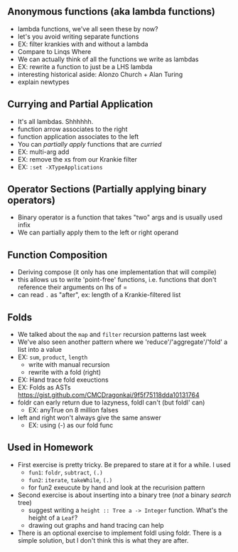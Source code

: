 ## Anonymous functions (aka lambda functions)
* lambda functions, we've all seen these by now?
* let's you avoid writing separate functions
* EX: filter krankies with and without a lambda
* Compare to Linqs Where
* We can actually think of all the functions we write as lambdas
* EX: rewrite a function to just be a LHS lambda
* interesting historical aside: Alonzo Church + Alan Turing
* explain newtypes

## Currying and Partial Application
* It's all lambdas. Shhhhhh.
* function arrow associates to the right
* function application associates to the left
* You can _partially apply_ functions that are _curried_
* EX: multi-arg add
* EX: remove the xs from our Krankie filter
* EX: `:set -XTypeApplications`

## Operator Sections (Partially applying binary operators)
* Binary operator is a function that takes "two" args and is usually used infix
* We can partially apply them to the left or right operand

## Function Composition
* Deriving compose (it only has one implementation that will compile)
* this allows us to write 'point-free' functions, i.e. functions that don't
reference their arguments on lhs of =
* can read `.` as "after", ex: length of a Krankie-filtered list

## Folds
* We talked about the `map` and `filter` recursion patterns last week
* We've also seen another pattern where we 'reduce'/'aggregate'/'fold' a list into a value
* EX: `sum`, `product`, `length`
  * write with manual recursion
  * rewrite with a fold (right)
* EX: Hand trace fold exeuctions
* EX: Folds as ASTs https://gist.github.com/CMCDragonkai/9f5f75118dda10131764
* foldr can early return due to lazyness, foldl can't (but foldl' can)
  * EX: anyTrue on 8 million falses
* left and right won't always give the same answer
  * EX: using (-) as our fold func

## Used in Homework

* First exercise is pretty tricky. Be prepared to stare at it for a while. I used
  * `fun1`: `foldr`, `subtract`, `(.)`
  * `fun2`: `iterate`, `takeWhile`, `(.)`
  * for fun2 exeucute by hand and look at the recurision pattern
* Second exercise is about inserting into a binary tree (_not_ a binary _search_ tree)
  * suggest writing a `height :: Tree a -> Integer` function. What's the height of a `Leaf`?
  * drawing out graphs and hand tracing can help
* There is an optional exercise to implement foldl using foldr. There is a simple solution, but
I don't think this is what they are after.


